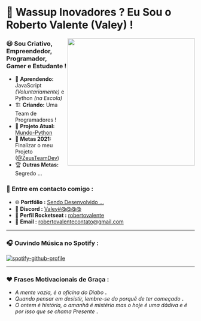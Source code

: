 # 👋 Wassup Inovadores ? Eu Sou o Roberto Valente (Valey) !

<!-- <img align='right' src="https://cdn.discordapp.com/attachments/687666702292746464/823585735004127283/Valey.jpg"> => Logo Antiga -->
<img align='right' src="https://cdn.discordapp.com/attachments/817757645128990721/824965878416015400/LogoNova.png" width="340" height="340"> 
<!-- <img align='right' src="https://cdn.discordapp.com/attachments/817757645128990721/824789973176942692/LOGOS-52.png" width="300" height="300"> -->

### 😃 Sou Criativo, Empreendedor, Programador, Gamer e Estudante !
- 🌲 **Aprendendo:** JavaScript *(Voluntariamente)* e Python *(na Escola)*
- 🏗️ **Criando:** Uma Team de Programadores !
- 🚧 **Projeto Atual:** [Mundo-Python](https://github.com/RobertoValente/mundo-python)
- 🥳 **Metas 2021:** Finalizar o meu Projeto ([@ZeusTeamDev](https://github.com/ZeusTeamDev))
- 🏆 **Outras Metas:** Segredo ...

### 📢 Entre em contacto comigo :
- 🌐 **Portfólio :** [Sendo Desenvolvido ...](https://valey.studio)
- 📌 **Discord :** [Valey#@@@@](https://discord.com/users/381780035784409088)
- 🚀 **Perfil Rocketseat :** [robertovalente](https://app.rocketseat.com.br/me/robertovalente)
- 📨 **Email :** [robertovalentecontato@gmail.com](mailto:robertovalentecontato@gmail.com)

---

### 🎧 Ouvindo Música no Spotify :
[![spotify-github-profile](https://spotify-github-profile.vercel.app/api/view?uid=ynut3cv3rclwc3l4n4eyrx8u5&cover_image=true&theme=novatorem)](https://github.com/kittinan/spotify-github-profile)

---

### ❤️ Frases Motivacionais de Graça :
- *A mente vazia, é a oficina do Diabo* **.**
- *Quando pensar em desistir, lembre-se do porquê de ter começado* **.**
- *O ontem é história, o amanhã é mistério mas o hoje é uma dádiva e é por isso que se chama Presente* **.**

